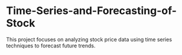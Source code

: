# Time-Series-and-Forecasting-of-Stock
This project focuses on analyzing stock price data using time series techniques to forecast future trends.
